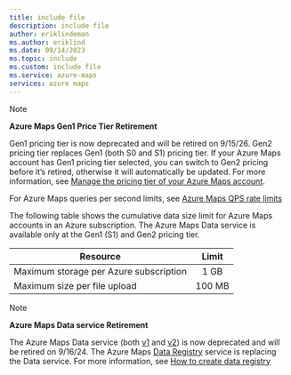 ```yaml
---
title: include file
description: include file
author: eriklindeman
ms.author: eriklind
ms.date: 09/14/2023
ms.topic: include
ms.custom: include file
ms.service: azure-maps
services: azure maps
---
```


> [!NOTE]
>
> **Azure Maps Gen1 Price Tier Retirement**
>
> Gen1 pricing tier is now deprecated and will be retired on 9/15/26. Gen2 pricing tier replaces Gen1 (both S0 and S1) pricing tier. If your Azure Maps account has Gen1 pricing tier selected, you can switch to Gen2 pricing before it’s retired, otherwise it will automatically be updated. For more information, see [Manage the pricing tier of your Azure Maps account](../articles/azure-maps/how-to-manage-pricing-tier.md).

For Azure Maps queries per second limits, see [Azure Maps QPS rate limits](../articles/azure-maps/azure-maps-qps-rate-limits.md)

The following table shows the cumulative data size limit for Azure Maps accounts in an Azure subscription. The Azure Maps Data service is available only at the Gen1 (S1) and Gen2 pricing tier.

| Resource                               | Limit  |
|----------------------------------------|:------:|
| Maximum storage per Azure subscription |   1 GB |
| Maximum size per file upload           | 100 MB |

> [!NOTE]
>
> **Azure Maps Data service Retirement**
>
> The Azure Maps Data service (both [v1](/rest/api/maps/data) and [v2](/rest/api/maps/data-v2)) is now deprecated and will be retired on 9/16/24. The Azure Maps [Data Registry](/rest/api/maps/data-registry) service is replacing the Data service. For more information, see [How to create data registry](../articles/azure-maps/how-to-create-data-registries.md)
